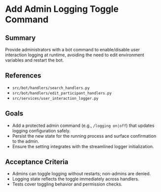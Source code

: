 # Add Admin Logging Toggle Command

## Summary
Provide administrators with a bot command to enable/disable user interaction logging at runtime, avoiding the need to edit environment variables and restart the bot.

## References
- `src/bot/handlers/search_handlers.py`
- `src/bot/handlers/edit_participant_handlers.py`
- `src/services/user_interaction_logger.py`

## Goals
- Add a protected admin command (e.g., `/logging on|off`) that updates logging configuration safely.
- Persist the new state for the running process and surface confirmation to the admin.
- Ensure the setting integrates with the streamlined logger initialization.

## Acceptance Criteria
- Admins can toggle logging without restarts; non-admins are denied.
- Logging state reflects the toggle immediately across handlers.
- Tests cover toggling behavior and permission checks.

